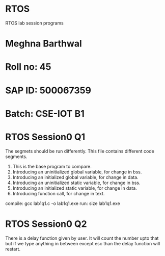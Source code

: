 # RTOS
RTOS lab session programs
# Meghna Barthwal
# Roll no: 45
# SAP ID: 500067359
# Batch: CSE-IOT B1
# RTOS Session0 Q1
The segmets should be run differently. This file contains different code segments.
1. This is the base program to compare.
2. Introducing an uninitialized global variable, for change in bss.
3. Introducing an initialized global variable, for change in data.
4. Introducing an uninitialized static variable, for change in bss.
5. Introducing an initialized static variable, for change in data.
6. Introducing function call, for change in text.

compile: gcc lab1q1.c -o lab1q1.exe 
run: size lab1q1.exe


# RTOS Session0 Q2
There is a delay function given by user. It will count the number upto that but if we type anything in between except esc than the delay function will restart.
